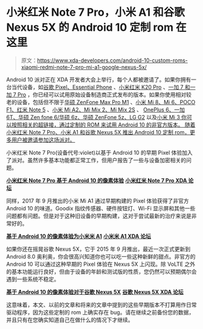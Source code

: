 # 小米红米 Note 7 Pro，小米 A1 和谷歌 Nexus 5X 的 Android 10 定制 rom 在这里

> 原文：<https://www.xda-developers.com/android-10-custom-roms-xiaomi-redmi-note-7-pro-mi-a1-google-nexus-5x/>

Android 10 派对正在 XDA 开发者大会上举行，每个人都被邀请了。如果你拥有一台当代设备，如[谷歌 Pixel、Essential Phone](https://www.xda-developers.com/google-releases-stable-android-10-for-pixel-smartphones/) 、[小米红米 K20 Pro](https://www.xda-developers.com/redmi-k20-pro-android-10-miui-update/) 、[一加 7 和一加 7 Pro](https://www.xda-developers.com/oneplus-7-pro-second-android-10-beta-oxygenos-open-beta-2/) ，你已经可以试用原始设备制造商正式发布的版本。如果你使用相对较老的设备，包括但不限于[华硕 ZenFone Max Pro M1](https://www.xda-developers.com/first-aosp-android-10-custom-rom-asus-zenfone-max-pro-m1/) 、[小米 Mi 8、Mi 6、POCO F1、红米 Note 5](https://www.xda-developers.com/android-10-custom-rom-xiaomi-poco-f1-mi-6-8-redmi-note-5/) 、[小米 Mi A2、Mi Mix 2、Mi Mix 2S](https://www.xda-developers.com/android-10-custom-rom-available-xiaomi-mi-a2-mix-2-2s/) 、 [OnePlus 6、一加 6T、华硕 Zen fone 6/华硕 6z、华硕 ZenFone 5z、LG G2](https://www.xda-developers.com/asus-zenfone-6-asus-zenfone-5z-oneplus-6-oneplus-6t-lg-g2-android-10-custom-rom/) 以及[小米 Mi 3 你可以按照相关的超链接，通过定制的 ROM 来试用 Android 10 的非官方版本。 随着小米红米 Note 7 Pro、小米 A1 和谷歌 Nexus 5X 推出 Android 10 定制 rom，更多用户被邀请参加这场派对。](https://www.xda-developers.com/android-10-custom-roms-xiaomi-mi-3-4-redmi-note-7-lenovo-zuk-z2-plus/)

小米红米 Note 7 Pro(设备代号:violet)以基于 Android 10 的早期 Pixel 体验加入了派对。虽然许多基本功能都正常工作，但用户报告了一些与设备加密相关的问题。

**[小米红米 Note 7 Pro 基于 Android 10 的像素体验](https://forum.xda-developers.com/redmi-note-7-pro/development/rom-pixel-experience-t3921595)** **[小米红米 Note 7 Pro XDA 论坛](https://forum.xda-developers.com/redmi-note-7-pro)**

同样，2017 年 9 月推出的小米 Mi A1 通过早期构建的 Pixel 体验获得了非官方 Android 10 的味道。Goodix 指纹传感器、硬件按钮灯、Wi-Fi 显示屏和其他一些问题都有问题。但是对于这种旧设备的早期构建，这对于尝试最新的治疗来说是非常好的。

**[基于 Android 10 的像素体验为小米米 A1](https://forum.xda-developers.com/mi-a1/development/rom-pixel-experience-t3968933)** **[小米米 A1 XDA 论坛](https://forum.xda-developers.com/mi-a1)**

如果你还在摇晃谷歌 Nexus 5X，它于 2015 年 9 月推出，最近一次正式更新到 Android 8.0 奥利奥，你会很高兴知道你也可以吃一些这种新鲜的甜点。非官方的 Android 10 可以通过这种早期的 Pixel 体验在 Nexus 5X 上闪现。除 VoLTE 之外的基本功能运行良好，但由于设备的年龄和测试版的性质，您仍然可以预期偶尔会遇到一些系统不稳定。

**[基于 Android 10 的像素体验对于谷歌 Nexus 5X](https://forum.xda-developers.com/nexus-5x/development/pixelexperience-nexus-5x-t3861437)** **[谷歌 Nexus 5X XDA 论坛](https://forum.xda-developers.com/nexus-5x)**

这意味着，本文、以前的文章和将来的文章中提到的这些早期版本不打算用作日常驱动程序，因为这些定制的 rom 上确实存在 bug。请在继续之前备份您的数据，并且只有在您确实知道自己在做什么的情况下才继续。